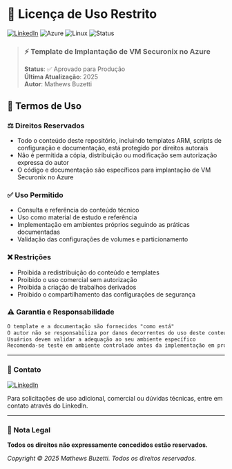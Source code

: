 # 📜 Licença de Uso Restrito

[![LinkedIn](https://img.shields.io/badge/LinkedIn-Mathews_Buzetti-blue)](https://www.linkedin.com/in/mathewsbuzetti)
![Azure](https://img.shields.io/badge/Azure-blue?style=flat-square&logo=microsoftazure)
![Linux](https://img.shields.io/badge/Linux-FCC624?style=flat-square&logo=linux&logoColor=black)
![Status](https://img.shields.io/badge/Status-Production-green?style=flat-square)

> ### ⚡ Template de Implantação de VM Securonix no Azure
> **Status**: ✅ Aprovado para Produção  
> **Última Atualização**: 2025  
> **Autor**: Mathews Buzetti

## 🔐 Termos de Uso

### ⚖️ Direitos Reservados
- Todo o conteúdo deste repositório, incluindo templates ARM, scripts de configuração e documentação, está protegido por direitos autorais
- Não é permitida a cópia, distribuição ou modificação sem autorização expressa do autor
- O código e documentação são específicos para implantação de VM Securonix no Azure

### ✅ Uso Permitido
- Consulta e referência do conteúdo técnico
- Uso como material de estudo e referência
- Implementação em ambientes próprios seguindo as práticas documentadas
- Validação das configurações de volumes e particionamento

### ❌ Restrições
- Proibida a redistribuição do conteúdo e templates
- Proibido o uso comercial sem autorização
- Proibida a criação de trabalhos derivados
- Proibido o compartilhamento das configurações de segurança

### ⚠️ Garantia e Responsabilidade
```markdown
O template e a documentação são fornecidos "como está"
O autor não se responsabiliza por danos decorrentes do uso deste conteúdo
Usuários devem validar a adequação ao seu ambiente específico
Recomenda-se teste em ambiente controlado antes da implementação em produção
```

---

### 📧 Contato
[![LinkedIn](https://img.shields.io/badge/LinkedIn-Mathews_Buzetti-blue)](https://www.linkedin.com/in/mathewsbuzetti)

Para solicitações de uso adicional, comercial ou dúvidas técnicas, entre em contato através do LinkedIn.

---

### 📝 Nota Legal
**Todos os direitos não expressamente concedidos estão reservados.**

*Copyright © 2025 Mathews Buzetti. Todos os direitos reservados.*
